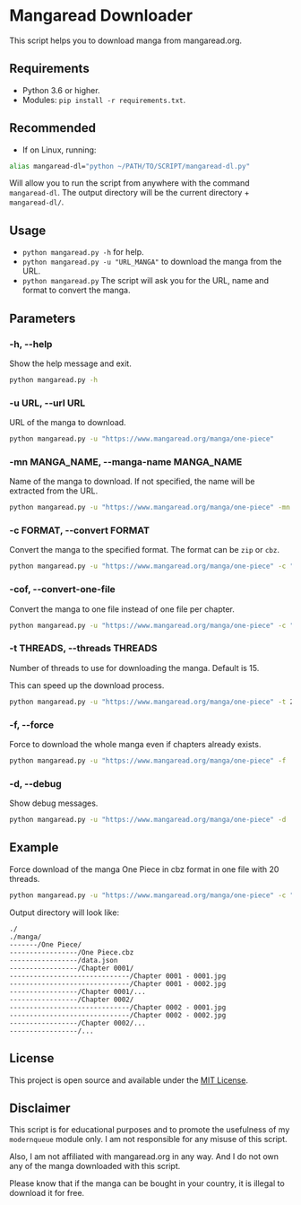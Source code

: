 # Mangaread Downloader
This script helps you to download manga from mangaread.org.

## Requirements
- Python 3.6 or higher.
- Modules: `pip install -r requirements.txt`.

## Recommended
- If on Linux, running:
```bash
alias mangaread-dl="python ~/PATH/TO/SCRIPT/mangaread-dl.py"
```
Will allow you to run the script from anywhere with the command `mangaread-dl`. The output directory will be the current directory + `mangaread-dl/`.

## Usage
- `python mangaread.py -h` for help.
- `python mangaread.py -u "URL_MANGA"` to download the manga from the URL.
- `python mangaread.py` The script will ask you for the URL, name and format to convert the manga.

## Parameters
### -h, --help
Show the help message and exit.

```bash
python mangaread.py -h
```

### -u URL, --url URL
URL of the manga to download.

```bash
python mangaread.py -u "https://www.mangaread.org/manga/one-piece"
```

### -mn MANGA_NAME, --manga-name MANGA_NAME
Name of the manga to download. If not specified, the name will be extracted from the URL.

```bash
python mangaread.py -u "https://www.mangaread.org/manga/one-piece" -mn "One Piece"
```

### -c FORMAT, --convert FORMAT
Convert the manga to the specified format. The format can be `zip` or `cbz`.

```bash
python mangaread.py -u "https://www.mangaread.org/manga/one-piece" -c "zip"
```

### -cof, --convert-one-file
Convert the manga to one file instead of one file per chapter.

```bash
python mangaread.py -u "https://www.mangaread.org/manga/one-piece" -c "zip" -cof
```

### -t THREADS, --threads THREADS
Number of threads to use for downloading the manga. Default is 15.

This can speed up the download process.

```bash
python mangaread.py -u "https://www.mangaread.org/manga/one-piece" -t 20
```

### -f, --force
Force to download the whole manga even if chapters already exists.

```bash
python mangaread.py -u "https://www.mangaread.org/manga/one-piece" -f
```

### -d, --debug
Show debug messages.

```bash
python mangaread.py -u "https://www.mangaread.org/manga/one-piece" -d
```


## Example
Force download of the manga One Piece in cbz format in one file with 20 threads.

```bash
python mangaread.py -u "https://www.mangaread.org/manga/one-piece" -c "cbz" -cof -t 20 -f
```

Output directory will look like:
```text
./
./manga/
-------/One Piece/
-----------------/One Piece.cbz
-----------------/data.json
-----------------/Chapter 0001/
------------------------------/Chapter 0001 - 0001.jpg
------------------------------/Chapter 0001 - 0002.jpg
-----------------/Chapter 0001/...
-----------------/Chapter 0002/
------------------------------/Chapter 0002 - 0001.jpg
------------------------------/Chapter 0002 - 0002.jpg
-----------------/Chapter 0002/...
-----------------/...
```

## License
This project is open source and available under the [MIT License](LICENSE).

## Disclaimer
This script is for educational purposes and to promote the usefulness of my `modernqueue` module only. I am not responsible for any misuse of this script.

Also, I am not affiliated with mangaread.org in any way. And I do not own any of the manga downloaded with this script.

Please know that if the manga can be bought in your country, it is illegal to download it for free.
